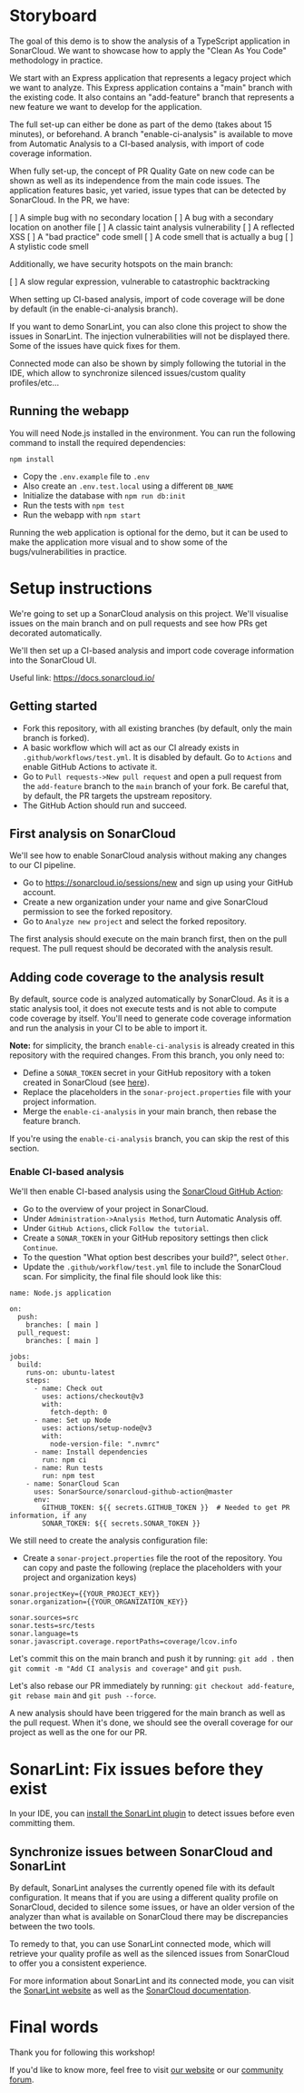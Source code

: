 # Storyboard

The goal of this demo is to show the analysis of a TypeScript application in SonarCloud. We want to showcase how to apply the "Clean As You Code" methodology in practice.

We start with an Express application that represents a legacy project which we want to analyze. This Express application contains a "main" branch with the existing code. It also contains an "add-feature" branch that represents a new feature we want to develop for the application.

The full set-up can either be done as part of the demo (takes about 15 minutes), or beforehand. A branch "enable-ci-analysis" is available to move from Automatic Analysis to a CI-based analysis, with import of code coverage information.

When fully set-up, the concept of PR Quality Gate on new code can be shown as well as its independence from the main code issues. The application features basic, yet varied, issue types that can be detected by SonarCloud. In the PR, we have:

[ ] A simple bug with no secondary location
[ ] A bug with a secondary location on another file
[ ] A classic taint analysis vulnerability
[ ] A reflected XSS
[ ] A "bad practice" code smell
[ ] A code smell that is actually a bug
[ ] A stylistic code smell

Additionally, we have security hotspots on the main branch:

[ ] A slow regular expression, vulnerable to catastrophic backtracking

When setting up CI-based analysis, import of code coverage will be done by default (in the enable-ci-analysis branch).

If you want to demo SonarLint, you can also clone this project to show the issues in SonarLint. The injection vulnerabilities will not be displayed there. Some of the issues have quick fixes for them.

Connected mode can also be shown by simply following the tutorial in the IDE, which allow to synchronize silenced issues/custom quality profiles/etc...

## Running the webapp

You will need Node.js installed in the environment. You can run the following command to install the required dependencies:

```
npm install
```

- Copy the `.env.example` file to `.env`
- Also create an `.env.test.local` using a different `DB_NAME`
- Initialize the database with `npm run db:init`
- Run the tests with `npm test`
- Run the webapp with `npm start`

Running the web application is optional for the demo, but it can be used to make the application more visual and to show some of the bugs/vulnerabilities in practice.

# Setup instructions

We're going to set up a SonarCloud analysis on this project. We'll visualise issues on the main branch and on pull requests and see how PRs get decorated automatically.

We'll then set up a CI-based analysis and import code coverage information into the SonarCloud UI.

Useful link: https://docs.sonarcloud.io/

## Getting started

- Fork this repository, with all existing branches (by default, only the main branch is forked).
- A basic workflow which will act as our CI already exists in `.github/workflows/test.yml`. It is disabled by default. Go to `Actions` and enable GitHub Actions to activate it.
- Go to `Pull requests->New pull request` and open a pull request from the `add-feature` branch to the `main` branch of your fork. Be careful that, by default, the PR targets the upstream repository.
- The GitHub Action should run and succeed.

## First analysis on SonarCloud

We'll see how to enable SonarCloud analysis without making any changes to our CI pipeline.

- Go to https://sonarcloud.io/sessions/new and sign up using your GitHub account.
- Create a new organization under your name and give SonarCloud permission to see the forked repository.
- Go to `Analyze new project` and select the forked repository.

The first analysis should execute on the main branch first, then on the pull request. The pull request should be decorated with the analysis result.

## Adding code coverage to the analysis result

By default, source code is analyzed automatically by SonarCloud. As it is a static analysis tool, it does not execute tests and is not able to compute code coverage by itself. You'll need to generate code coverage information and run the analysis in your CI to be able to import it.

**Note:** for simplicity, the branch `enable-ci-analysis` is already created in this repository with the required changes. From this branch, you only need to:

- Define a `SONAR_TOKEN` secret in your GitHub repository with a token created in SonarCloud (see [here](#enable-ci-based-analysis)).
- Replace the placeholders in the `sonar-project.properties` file with your project information.
- Merge the `enable-ci-analysis` in your main branch, then rebase the feature branch.

If you're using the `enable-ci-analysis` branch, you can skip the rest of this section.

### Enable CI-based analysis

We'll then enable CI-based analysis using the [SonarCloud GitHub Action](https://github.com/marketplace/actions/sonarcloud-scan):

- Go to the overview of your project in SonarCloud.
- Under `Administration->Analysis Method`, turn Automatic Analysis off.
- Under `GitHub Actions`, click `Follow the tutorial`.
- Create a `SONAR_TOKEN` in your GitHub repository settings then click `Continue`.
- To the question "What option best describes your build?", select `Other`.
- Update the `.github/workflow/test.yml` file to include the SonarCloud scan. For simplicity, the final file should look like this:

```
name: Node.js application

on:
  push:
    branches: [ main ]
  pull_request:
    branches: [ main ]

jobs:
  build:
    runs-on: ubuntu-latest
    steps:
      - name: Check out
        uses: actions/checkout@v3
        with:
          fetch-depth: 0
      - name: Set up Node
        uses: actions/setup-node@v3
        with:
          node-version-file: ".nvmrc"
      - name: Install dependencies
        run: npm ci
      - name: Run tests
        run: npm test
    - name: SonarCloud Scan
      uses: SonarSource/sonarcloud-github-action@master
      env:
        GITHUB_TOKEN: ${{ secrets.GITHUB_TOKEN }}  # Needed to get PR information, if any
        SONAR_TOKEN: ${{ secrets.SONAR_TOKEN }}
```

We still need to create the analysis configuration file:

- Create a `sonar-project.properties` file the root of the repository. You can copy and paste the following (replace the placeholders with your project and organization keys)

```
sonar.projectKey={{YOUR_PROJECT_KEY}}
sonar.organization={{YOUR_ORGANIZATION_KEY}}

sonar.sources=src
sonar.tests=src/tests
sonar.language=ts
sonar.javascript.coverage.reportPaths=coverage/lcov.info
```

Let's commit this on the main branch and push it by running:
`git add .` then `git commit -m "Add CI analysis and coverage"` and `git push`.

Let's also rebase our PR immediately by running:
`git checkout add-feature`, `git rebase main` and `git push --force`.

A new analysis should have been triggered for the main branch as well as the pull request. When it's done, we should see the overall coverage for our project as well as the one for our PR.

# SonarLint: Fix issues before they exist

In your IDE, you can [install the SonarLint plugin](https://docs.sonarcloud.io/improving/sonarlint/) to detect issues before even committing them.

## Synchronize issues between SonarCloud and SonarLint

By default, SonarLint analyses the currently opened file with its default configuration.
It means that if you are using a different quality profile on SonarCloud, decided to silence some issues, or have an older version of the analyzer than what is available on SonarCloud there may be discrepancies between the two tools.

To remedy to that, you can use SonarLint connected mode, which will retrieve your quality profile as well as the silenced issues from SonarCloud to offer you a consistent experience.

For more information about SonarLint and its connected mode, you can visit the [SonarLint website](https://docs.sonarcloud.io/improving/sonarlint/) as well as the [SonarCloud documentation](https://docs.sonarcloud.io/improving/sonarlint/).

# Final words

Thank you for following this workshop!

If you'd like to know more, feel free to visit [our website](https://sonarsource.com/) or our [community forum](https://community.sonarsource.com/).
